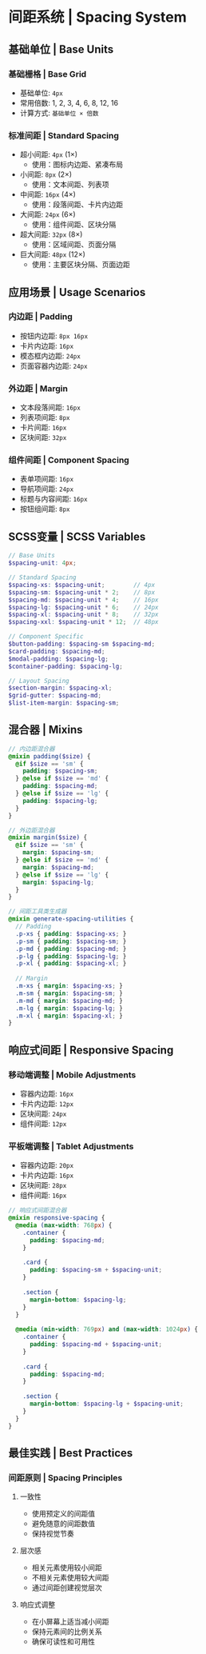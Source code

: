 # 间距系统 | Spacing System

## 基础单位 | Base Units

### 基础栅格 | Base Grid
- 基础单位: `4px`
- 常用倍数: 1, 2, 3, 4, 6, 8, 12, 16
- 计算方式: `基础单位 × 倍数`

### 标准间距 | Standard Spacing
- 超小间距: `4px` (1×)
  * 使用：图标内边距、紧凑布局
- 小间距: `8px` (2×)
  * 使用：文本间距、列表项
- 中间距: `16px` (4×)
  * 使用：段落间距、卡片内边距
- 大间距: `24px` (6×)
  * 使用：组件间距、区块分隔
- 超大间距: `32px` (8×)
  * 使用：区域间距、页面分隔
- 巨大间距: `48px` (12×)
  * 使用：主要区块分隔、页面边距

## 应用场景 | Usage Scenarios

### 内边距 | Padding
- 按钮内边距: `8px 16px`
- 卡片内边距: `16px`
- 模态框内边距: `24px`
- 页面容器内边距: `24px`

### 外边距 | Margin
- 文本段落间距: `16px`
- 列表项间距: `8px`
- 卡片间距: `16px`
- 区块间距: `32px`

### 组件间距 | Component Spacing
- 表单项间距: `16px`
- 导航项间距: `24px`
- 标题与内容间距: `16px`
- 按钮组间距: `8px`

## SCSS变量 | SCSS Variables

```scss
// Base Units
$spacing-unit: 4px;

// Standard Spacing
$spacing-xs: $spacing-unit;        // 4px
$spacing-sm: $spacing-unit * 2;    // 8px
$spacing-md: $spacing-unit * 4;    // 16px
$spacing-lg: $spacing-unit * 6;    // 24px
$spacing-xl: $spacing-unit * 8;    // 32px
$spacing-xxl: $spacing-unit * 12;  // 48px

// Component Specific
$button-padding: $spacing-sm $spacing-md;
$card-padding: $spacing-md;
$modal-padding: $spacing-lg;
$container-padding: $spacing-lg;

// Layout Spacing
$section-margin: $spacing-xl;
$grid-gutter: $spacing-md;
$list-item-margin: $spacing-sm;
```

## 混合器 | Mixins

```scss
// 内边距混合器
@mixin padding($size) {
  @if $size == 'sm' {
    padding: $spacing-sm;
  } @else if $size == 'md' {
    padding: $spacing-md;
  } @else if $size == 'lg' {
    padding: $spacing-lg;
  }
}

// 外边距混合器
@mixin margin($size) {
  @if $size == 'sm' {
    margin: $spacing-sm;
  } @else if $size == 'md' {
    margin: $spacing-md;
  } @else if $size == 'lg' {
    margin: $spacing-lg;
  }
}

// 间距工具类生成器
@mixin generate-spacing-utilities {
  // Padding
  .p-xs { padding: $spacing-xs; }
  .p-sm { padding: $spacing-sm; }
  .p-md { padding: $spacing-md; }
  .p-lg { padding: $spacing-lg; }
  .p-xl { padding: $spacing-xl; }
  
  // Margin
  .m-xs { margin: $spacing-xs; }
  .m-sm { margin: $spacing-sm; }
  .m-md { margin: $spacing-md; }
  .m-lg { margin: $spacing-lg; }
  .m-xl { margin: $spacing-xl; }
}
```

## 响应式间距 | Responsive Spacing

### 移动端调整 | Mobile Adjustments
- 容器内边距: `16px`
- 卡片内边距: `12px`
- 区块间距: `24px`
- 组件间距: `12px`

### 平板端调整 | Tablet Adjustments
- 容器内边距: `20px`
- 卡片内边距: `16px`
- 区块间距: `28px`
- 组件间距: `16px`

```scss
// 响应式间距混合器
@mixin responsive-spacing {
  @media (max-width: 768px) {
    .container {
      padding: $spacing-md;
    }
    
    .card {
      padding: $spacing-sm + $spacing-unit;
    }
    
    .section {
      margin-bottom: $spacing-lg;
    }
  }
  
  @media (min-width: 769px) and (max-width: 1024px) {
    .container {
      padding: $spacing-md + $spacing-unit;
    }
    
    .card {
      padding: $spacing-md;
    }
    
    .section {
      margin-bottom: $spacing-lg + $spacing-unit;
    }
  }
}
```

## 最佳实践 | Best Practices

### 间距原则 | Spacing Principles
1. 一致性
   - 使用预定义的间距值
   - 避免随意的间距数值
   - 保持视觉节奏

2. 层次感
   - 相关元素使用较小间距
   - 不相关元素使用较大间距
   - 通过间距创建视觉层次

3. 响应式调整
   - 在小屏幕上适当减小间距
   - 保持元素间的比例关系
   - 确保可读性和可用性 